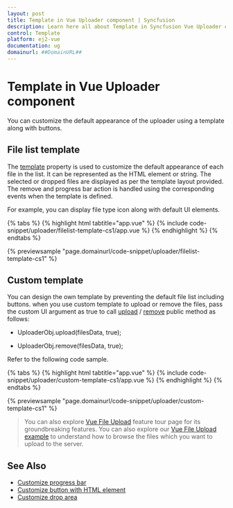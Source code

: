 ```yaml
---
layout: post
title: Template in Vue Uploader component | Syncfusion
description: Learn here all about Template in Syncfusion Vue Uploader component of Syncfusion Essential JS 2 and more.
control: Template 
platform: ej2-vue
documentation: ug
domainurl: ##DomainURL##
---
```


# Template in Vue Uploader component

You can customize the default appearance of the uploader using a template along with buttons.

## File list template

The [template](https://ej2.syncfusion.com/vue/documentation/api/uploader/#template) property is used to customize the default appearance of each file in the list. It can be represented as the HTML element or string. The selected or dropped files are displayed as per the template layout provided. The remove and progress bar action is handled using the corresponding events when the template is defined.

For example, you can display file type icon along with default UI elements.

{% tabs %}
{% highlight html tabtitle="app.vue" %}
{% include code-snippet/uploader/filelist-template-cs1/app.vue %}
{% endhighlight %}
{% endtabs %}
        
{% previewsample "page.domainurl/code-snippet/uploader/filelist-template-cs1" %}

## Custom template

You can design the own template by preventing the default file list including buttons.
when you use custom template to upload or remove the files, pass the custom UI argument as true to call
[upload](https://ej2.syncfusion.com/vue/documentation/api/uploader/#upload) / [remove](https://ej2.syncfusion.com/vue/documentation/api/uploader/#remove) public method as follows:

* UploaderObj.upload(filesData, true);

* UploaderObj.remove(filesData, true);

Refer to the following code sample.

{% tabs %}
{% highlight html tabtitle="app.vue" %}
{% include code-snippet/uploader/custom-template-cs1/app.vue %}
{% endhighlight %}
{% endtabs %}
        
{% previewsample "page.domainurl/code-snippet/uploader/custom-template-cs1" %}

>You can also explore [Vue File Upload](https://www.syncfusion.com/vue-ui-components/vue-file-upload) feature tour page for its groundbreaking features. You can also explore our [Vue File Upload example](https://ej2.syncfusion.com/vue/demos/#/material/uploader/default.html) to understand how to browse the files which you want to upload to the server.

## See Also

* [Customize progress bar](./how-to/customize-progressbar)
* [Customize button with HTML element](./how-to/customize-button-with-html-element)
* [Customize drop area](./how-to/hide-default-drop-area)
